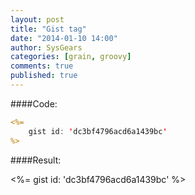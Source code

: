 ```yaml
---
layout: post
title: "Gist tag"
date: "2014-01-10 14:00"
author: SysGears
categories: [grain, groovy]
comments: true
published: true
---
```


<!--more-->

####Code:

```jsp
<%=
    gist id: 'dc3bf4796acd6a1439bc'
%>
```

####Result:

<%=
    gist id: 'dc3bf4796acd6a1439bc'
%>
